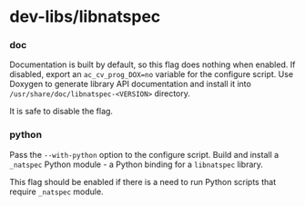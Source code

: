# dev-libs/libnatspec

### doc
Documentation is built by default, so this flag does nothing when enabled. If disabled, export an `ac_cv_prog_DOX=no` variable for the configure script. Use Doxygen to generate library API documentation and install it into `/usr/share/doc/libnatspec-<VERSION>` directory.

It is safe to disable the flag.

### python
Pass the `--with-python` option to the configure script. Build and install a `_natspec` Python module - a Python binding for a `libnatspec` library.

This flag should be enabled if there is a need to run Python scripts that require `_natspec` module.
